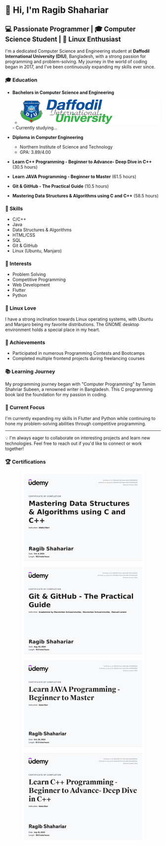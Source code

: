 # 👋 Hi, I'm Ragib Shahariar

## 💻 Passionate Programmer | 🎓 Computer Science Student | 🐧 Linux Enthusiast

I'm a dedicated Computer Science and Engineering student at <b>Daffodil International University (DIU)</b>, Bangladesh, with a strong passion for programming and problem-solving. My journey in the world of coding began in 2017, and I've been continuously expanding my skills ever since.

### 🎓 Education
- **Bachelors in Computer Science and Engineering**
  - <div style="background-color: white;">  
    <a href="./diulogoside.png">
    <img src="./diulogoside.png" width="300" />
    </a>
  </div>
  - Currently studying...
- **Diploma in Computer Engineering**
  - Northern Institute of Science and Technology
  - GPA: 3.89/4.00


- **Learn C++ Programming - Beginner to Advance- Deep Dive in C++** (30.5 hours)
- **Learn JAVA Programming - Beginner to Master** (61.5 hours)
- **Git & GitHub - The Practical Guide** (10.5 hours)
- **Mastering Data Structures & Algorithms using C and C++** (58.5 hours)

### 💼 Skills
- C/C++
- Java
- Data Structures & Algorithms
- HTML/CSS
- SQL
- Git & GitHub
- Linux (Ubuntu, Manjaro)

### 🚀 Interests
- Problem Solving
- Competitive Programming
- Web Development
- Flutter
- Python

### 🐧 Linux Love
I have a strong inclination towards Linux operating systems, with Ubuntu and Manjaro being my favorite distributions. The GNOME desktop environment holds a special place in my heart.

### 🌟 Achievements
- Participated in numerous Programming Contests and Bootcamps
- Completed multiple frontend projects during freelancing courses

### 📚 Learning Journey
My programming journey began with "Computer Programming" by Tamim Shahriar Subeen, a renowned writer in Bangladesh. This C programming book laid the foundation for my passion in coding.

### 🔭 Current Focus
I'm currently expanding my skills in Flutter and Python while continuing to hone my problem-solving abilities through competitive programming.

---

💡 I'm always eager to collaborate on interesting projects and learn new technologies. Feel free to reach out if you'd like to connect or work together!

### 🏆 Certifications
<p align="center">
  <a href="./1728488332794.jpg">
    <img src="./1728488332794.jpg" width="400" />
  </a>
  <a href="./1724330160286.jpg">
    <img src="./1724330160286.jpg" width="400" />
  </a>
  <a href="./1710096621713.jpg">
    <img src="./1710096621713.jpg" width="400" />
  </a>
  <a href="./1705646263761.jpg">
    <img src="./1705646263761.jpg" width="400" />
  </a>
  <!-- Add more certificates as needed -->
</p>
